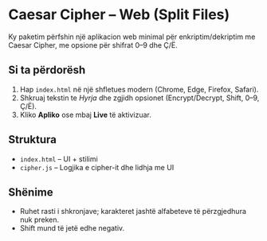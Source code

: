 # Caesar Cipher – Web (Split Files)

Ky paketim përfshin një aplikacion web minimal për enkriptim/dekriptim me Caesar Cipher,
me opsione për shifrat 0–9 dhe Ç/Ë.

## Si ta përdorësh
1) Hap `index.html` në një shfletues modern (Chrome, Edge, Firefox, Safari).
2) Shkruaj tekstin te *Hyrja* dhe zgjidh opsionet (Encrypt/Decrypt, Shift, 0–9, Ç/Ë).
3) Kliko **Apliko** ose mbaj **Live** të aktivizuar.

## Struktura
- `index.html` – UI + stilimi
- `cipher.js` – Logjika e cipher-it dhe lidhja me UI

## Shënime
- Ruhet rasti i shkronjave; karakteret jashtë alfabeteve të përzgjedhura nuk preken.
- Shift mund të jetë edhe negativ.
